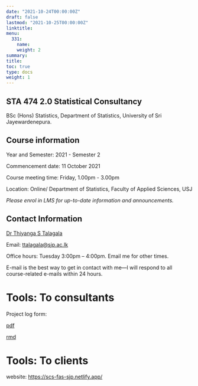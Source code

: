 ```yaml
---
date: "2021-10-24T00:00:00Z"
draft: false
lastmod: "2021-10-25T00:00:00Z"
linktitle: 
menu:
  331: 
    name: 
    weight: 2
summary: 
title: 
toc: true
type: docs
weight: 1
---
```


## STA 474 2.0 Statistical Consultancy

BSc (Hons) Statistics, Department of Statistics, University of Sri Jayewardenepura.

## Course information

Year and Semester: 2021 - Semester 2

Commencement date: 11 October 2021

Course meeting time: Friday, 1.00pm - 3.00pm

Location: Online/ Department of Statistics, Faculty of Applied Sciences, USJ

*Please enrol in LMS for up-to-date information and announcements.*

## Contact Information

[Dr Thiyanga S Talagala](https://thiyanga.netlify.app/)

Email: ttalagala@sjp.ac.lk

Office hours: Tuesday 3:00pm – 4:00pm. Email me for other times.

E-mail is the best way to get in contact with me—I will respond to all course-related e-mails within 24 hours.

# Tools: To consultants

Project log form:

[pdf](/SCS/template_logform.pdf)

[rmd](/SCS/template_logform.Rmd)



# Tools: To clients

website: https://scs-fas-sjp.netlify.app/
